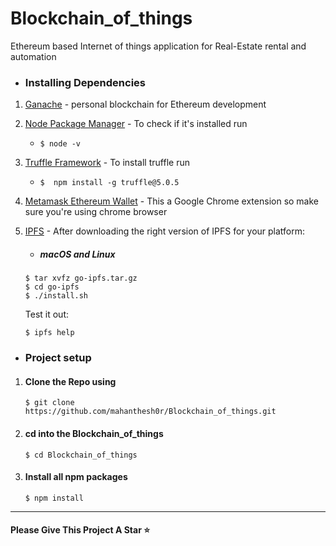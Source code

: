 # Blockchain_of_things
 Ethereum based Internet of things application for Real-Estate rental and automation 
    
* ### Installing Dependencies

1. [Ganache](https://www.trufflesuite.com/ganache) - personal blockchain for Ethereum development

2. [Node Package Manager](https://nodejs.org/en/) - To check if it's installed run
    - ``` $ node -v ```
3. [Truffle Framework](https://www.trufflesuite.com/) - To install truffle run 
      - ``` $  npm install -g truffle@5.0.5 ```
      
4. [Metamask Ethereum Wallet](https://chrome.google.com/webstore/detail/metamask/nkbihfbeogaeaoehlefnkodbefgpgknn?hl=en) - This a Google Chrome extension so make sure you're using chrome browser

5. [IPFS](https://dist.ipfs.io/#go-ipfs) - After downloading the right version of IPFS for your platform: 
     - ##### macOS and Linux
     ```
     $ tar xvfz go-ipfs.tar.gz
     $ cd go-ipfs
     $ ./install.sh
     ```
     Test it out:
     ```
     $ ipfs help
     ```

* ### Project setup
1. ####  Clone the Repo using 
     ``` $ git clone https://github.com/mahanthesh0r/Blockchain_of_things.git ```
     
2. #### cd into the Blockchain_of_things
    ``` $ cd Blockchain_of_things ```

3. #### Install all npm packages
    ``` $ npm install ```
    
 ***   
#### Please Give This Project A Star :star:
